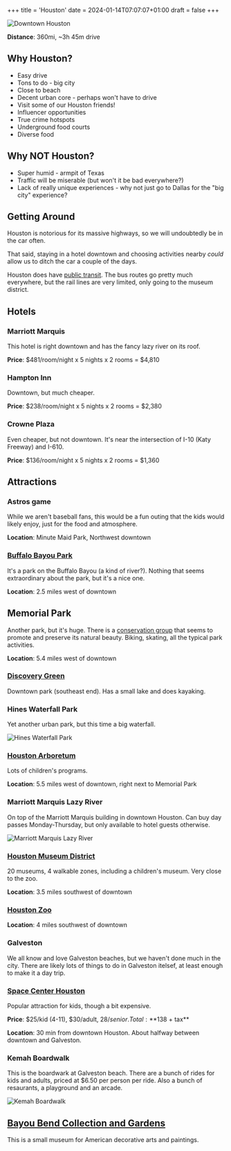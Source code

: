 +++
title = 'Houston'
date = 2024-01-14T07:07:07+01:00
draft = false
+++

![Downtown Houston](houston.jpeg)

**Distance**: 360mi, ~3h 45m drive

## Why Houston?

* Easy drive
* Tons to do - big city
* Close to beach
* Decent urban core - perhaps won't have to drive
* Visit some of our Houston friends!
* Influencer opportunities
* True crime hotspots
* Underground food courts
* Diverse food

## Why NOT Houston?

* Super humid - armpit of Texas
* Traffic will be miserable (but won't it be bad everywhere?)
* Lack of really unique experiences - why not just go to Dallas for the "big city" experience?

## Getting Around

Houston is notorious for its massive highways, so we will undoubtedly be in the car often.

That said, staying in a hotel downtown and choosing activities nearby *could* allow us to ditch the car a couple of the days.

Houston does have [public transit](https://www.ridemetro.org).  The bus routes go pretty much everywhere, but the rail lines are very limited, only going to the museum district.

## Hotels

### Marriott Marquis

This hotel is right downtown and has the fancy lazy river on its roof.

**Price**: $481/room/night x 5 nights x 2 rooms = $4,810

### Hampton Inn

Downtown, but much cheaper.

**Price**: $238/room/night x 5 nights x 2 rooms = $2,380

### Crowne Plaza

Even cheaper, but not downtown.  It's near the intersection of I-10 (Katy Freeway) and I-610.

**Price**: $136/room/night x 5 nights x 2 rooms = $1,360

## Attractions

### Astros game
While we aren't baseball fans, this would be a fun outing that the kids would likely enjoy, just for the food and atmosphere.

**Location**: Minute Maid Park, Northwest downtown

### [Buffalo Bayou Park](https://buffalobayou.org/location/buffalo-bayou-park/)
It's a park on the Buffalo Bayou (a kind of river?).  Nothing that seems extraordinary about the park, but it's a nice one.

**Location**: 2.5 miles west of downtown

## Memorial Park

Another park, but it's huge.
There is a [conservation group][1] that seems to promote and preserve its natural beauty.
Biking, skating, all the typical park activities.

**Location**: 5.4 miles west of downtown

[1]: https://buffalobayou.org/location/buffalo-bayou-park/

### [Discovery Green](https://www.discoverygreen.com)

Downtown park (southeast end).  Has a small lake and does kayaking.

### Hines Waterfall Park

Yet another urban park, but this time a big waterfall.

![Hines Waterfall Park](hines-waterfall-park.png)

### [Houston Arboretum](https://houstonarboretum.org)

Lots of children's programs.

**Location**: 5.5 miles west of downtown, right next to Memorial Park

### Marriott Marquis Lazy River

On top of the Marriott Marquis building in downtown Houston.
Can buy day passes Monday-Thursday, but only available to hotel guests otherwise.

![Marriott Marquis Lazy River](lazy-river.png)

### [Houston Museum District](https://houmuse.org)
20 museums, 4 walkable zones, including a children's museum.  Very close to the zoo.

**Location**: 3.5 miles southwest of downtown

### [Houston Zoo](https://www.houstonzoo.org)

**Location**: 4 miles southwest of downtown

### Galveston

We all know and love Galveston beaches, but we haven't done much in the city.
There are likely lots of things to do in Galveston itelsef,
at least enough to make it a day trip.

### [Space Center Houston](https://spacecenter.org)

Popular attraction for kids, though a bit expensive.

**Price**: $25/kid (4-11), $30/adult, $28/senior.  Total: **$138 + tax**

**Location**: 30 min from downtown Houston.  About halfway between downtown and Galveston.

### Kemah Boardwalk

This is the boardwark at Galveston beach.
There are a bunch of rides for kids and adults, priced at $6.50 per person per ride.
Also a bunch of resaurants, a playground and an arcade.

![Kemah Boardwalk](kemah-boardwalk.jpeg)

## [Bayou Bend Collection and Gardens](https://www.mfah.org/visit/bayou-bend-collection-and-gardens/)

This is a small museum for American decorative arts and paintings.
